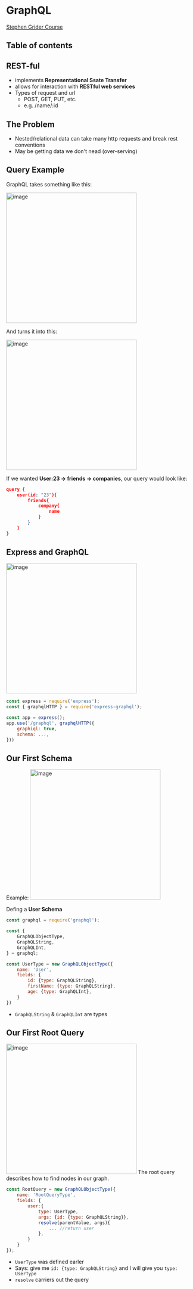 # GraphQL

[Stephen Grider Course](https://www.udemy.com/course/graphql-with-react-course/)
## Table of contents

## REST-ful

- implements **Representational Ssate Transfer**
- allows for interaction with **RESTful web services**
- Types of request and url
  - POST, GET, PUT, etc.
  - e.g. /name/:id

## The Problem
- Nested/relational data can take many http requests and break rest conventions
- May be getting data we don't nead (over-serving)

## Query Example

GraphQL takes something like this:

<a href="https://ibb.co/B6WZtLh"><img src="https://i.ibb.co/Jp67KnY/image.png" alt="image" border="0" width="350px"></a>

And turns it into this: 

<a href="https://imgbb.com/"><img src="https://i.ibb.co/7zQ3Ggq/image.png" alt="image" border="0" width="350px"></a>

If we wanted **User:23 &rarr; friends &rarr; companies**, our query would look like:

```json
query {
    user(id: "23"){
        friends{
            company{
                name
            }
        }
    }
}
```
## Express and GraphQL
<a href="https://imgbb.com/"><img src="https://i.ibb.co/s3KNkBZ/image.png" alt="image" border="0" width="350px"></a>

```js
const express = require('express');
const { graphqlHTTP } = require('express-graphql');

const app = express();
app.use('/graphql', graphqlHTTP({
    graphiql: true,
    schema: ...,
}))
```

## Our First Schema
Example:
<a href="https://imgbb.com/"><img src="https://i.ibb.co/P1VsccQ/image.png" alt="image" border="0" width="350px"></a>

Defing a **User Schema**
```js
const graphql = require('graphql');

const {
    GraphQLObjectType,
    GraphQLString,
    GraphQLInt,
} = graphql;

const UserType = new GraphQLObjectType({
    name: 'User',
    fields: {
        id: {type: GraphQLString},
        firstName: {type: GraphQLString},
        age: {type: GraphQLInt},
    }
})
```
- `GraphQLString` & `GraphQLInt` are types

## Our First Root Query

<a href="https://imgbb.com/"><img src="https://i.ibb.co/nw0zwd7/image.png" alt="image" border="0" width="350px"></a>
The root query describes how to find nodes in our graph.
```js
const RootQuery = new GraphQLObjectType({
    name: 'RootQueryType',
    fields: {
        user:{
            type: UserType,
            args: {id: {type: GraphQLString}},
            resolve(parentValue, args){
                ... //return user
            },
        }
    }
});
```
- `UserType` was defined earler
- Says: give me `id: {type: GraphQLString}` and I will give you `type: UserType`
- `resolve` carriers out the query